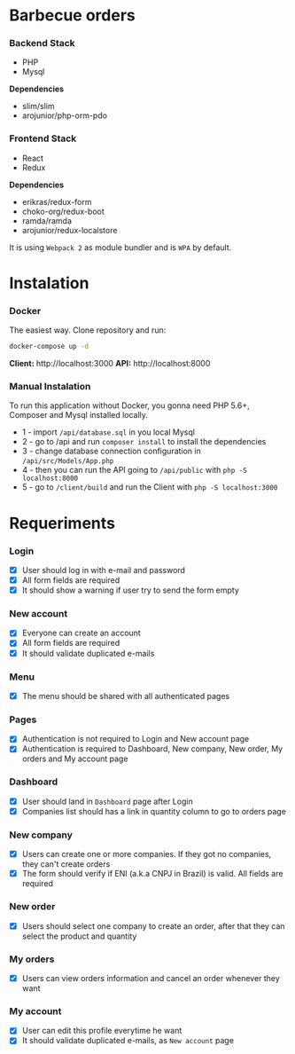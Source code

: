 # Barbecue orders

### Backend Stack
- PHP
- Mysql

**Dependencies**
- slim/slim
- arojunior/php-orm-pdo

### Frontend Stack
- React
- Redux

**Dependencies**
- erikras/redux-form
- choko-org/redux-boot
- ramda/ramda
- arojunior/redux-localstore

It is using `Webpack 2` as module bundler and is `WPA` by default.

# Instalation

### Docker
The easiest way. Clone repository and run:
```sh
docker-compose up -d
```

**Client:** http://localhost:3000
**API:** http://localhost:8000

### Manual Instalation

To run this application without Docker, you gonna need PHP 5.6+, Composer and Mysql installed locally.

- 1 - import `/api/database.sql` in you local Mysql
- 2 - go to /api and run `composer install` to install the dependencies
- 3 - change database connection configuration in `/api/src/Models/App.php`
- 4 - then you can run the API going to `/api/public` with `php -S localhost:8000`
- 5 - go to `/client/build` and run the Client with `php -S localhost:3000`

# Requeriments

### Login
- [x] User should log in with e-mail and password
- [x] All form fields are required
- [x] It should show a warning if user try to send the form empty

### New account
- [x] Everyone can create an account
- [x] All form fields are required
- [x] It should validate duplicated e-mails

### Menu
- [x] The menu should be shared with all authenticated pages

### Pages
- [x] Authentication is not required to Login and New account page
- [x] Authentication is required to Dashboard, New company, New order, My orders and My account page

### Dashboard
- [x] User should land in `Dashboard` page after Login
- [x] Companies list should has a link in quantity column to go to orders page

### New company
- [x] Users can create one or more companies. If they got no companies, they can't create orders
- [x] The form should verify if ENI (a.k.a CNPJ in Brazil) is valid. All fields are required

### New order
- [x] Users should select one company to create an order, after that they can select the product and quantity

### My orders
- [x] Users can view orders information and cancel an order whenever they want

### My account
- [x] User can edit this profile everytime he want
- [x] It should validate duplicated e-mails, as `New account` page

